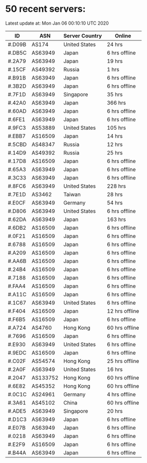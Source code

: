 # 50 recent servers:

Latest update at: Mon Jan 06 00:10:10 UTC 2020

| ID | ASN | Server Country | Online |
| -- | --- | -------------- | ------ |
| #.D09B | AS174 | United States | 24 hrs |
| #.DB5C | AS63949 | Japan | 6 hrs offline |
| #.2A79 | AS63949 | Japan | 19 hrs |
| #.15CF | AS49392 | Russia | 1 hrs |
| #.B91B | AS63949 | Japan | 6 hrs offline |
| #.3B2D | AS63949 | Japan | 6 hrs offline |
| #.7F1D | AS63949 | Singapore | 35 hrs |
| #.42A0 | AS63949 | Japan | 366 hrs |
| #.60AD | AS63949 | Japan | 6 hrs offline |
| #.6FE1 | AS63949 | Japan | 6 hrs offline |
| #.9FC3 | AS53889 | United States | 105 hrs |
| #.EBB7 | AS16509 | Japan | 14 hrs |
| #.5CBD | AS48347 | Russia | 12 hrs |
| #.14D9 | AS49392 | Russia | 25 hrs |
| #.17D8 | AS16509 | Japan | 6 hrs offline |
| #.65A3 | AS63949 | Japan | 6 hrs offline |
| #.3C33 | AS63949 | Japan | 6 hrs offline |
| #.8FC6 | AS63949 | United States | 228 hrs |
| #.7E1D | AS3462 | Taiwan | 28 hrs |
| #.E0CF | AS63949 | Germany | 54 hrs |
| #.D806 | AS63949 | United States | 6 hrs offline |
| #.62DA | AS63949 | Japan | 163 hrs |
| #.6DB2 | AS16509 | Japan | 6 hrs offline |
| #.0F21 | AS16509 | Japan | 6 hrs offline |
| #.6788 | AS16509 | Japan | 6 hrs offline |
| #.A209 | AS16509 | Japan | 6 hrs offline |
| #.AA6B | AS16509 | Japan | 6 hrs offline |
| #.24B4 | AS16509 | Japan | 6 hrs offline |
| #.7188 | AS16509 | Japan | 6 hrs offline |
| #.FAA4 | AS16509 | Japan | 6 hrs offline |
| #.A11C | AS16509 | Japan | 6 hrs offline |
| #.1C67 | AS63949 | United States | 6 hrs offline |
| #.F404 | AS16509 | Japan | 12 hrs offline |
| #.F6B5 | AS16509 | Japan | 6 hrs offline |
| #.A724 | AS4760 | Hong Kong | 60 hrs offline |
| #.7696 | AS16509 | Japan | 6 hrs offline |
| #.E930 | AS63949 | United States | 6 hrs offline |
| #.9EDC | AS16509 | Japan | 6 hrs offline |
| #.C02F | AS54574 | Hong Kong | 25 hrs offline |
| #.2A0F | AS63949 | United States | 16 hrs |
| #.2047 | AS133752 | Hong Kong | 60 hrs offline |
| #.6E82 | AS45352 | Hong Kong | 60 hrs offline |
| #.0C1C | AS24961 | Germany | 4 hrs offline |
| #.3A61 | AS45102 | China | 60 hrs offline |
| #.ADE5 | AS63949 | Singapore | 20 hrs |
| #.D1C3 | AS63949 | Japan | 6 hrs offline |
| #.E07B | AS63949 | Japan | 6 hrs offline |
| #.0218 | AS63949 | Japan | 6 hrs offline |
| #.E2F9 | AS16509 | Japan | 6 hrs offline |
| #.B44A | AS63949 | Japan | 6 hrs offline |

